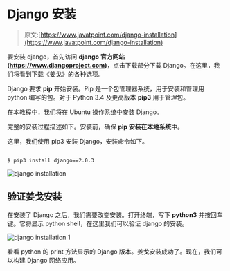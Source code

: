 # Django 安装

> 原文:[https://www.javatpoint.com/django-installation](https://www.javatpoint.com/django-installation)

要安装 django，首先访问 **django 官方网站(https://www.djangoproject.com)**，点击下载部分下载 Django。在这里，我们将看到下载《姜戈》的各种选项。

Django 要求 **pip** 开始安装。Pip 是一个包管理器系统，用于安装和管理用 python 编写的包。对于 Python 3.4 及更高版本 **pip3** 用于管理包。

在本教程中，我们将在 Ubuntu 操作系统中安装 Django。

完整的安装过程描述如下。安装前，确保 **pip 安装在本地系统**中。

这里，我们使用 pip3 安装 Django，安装命令如下。

```

$ pip3 install django==2.0.3

```

![django installation](../Images/5578babc82002ef10d16c8fc292b082d.png)

## 验证姜戈安装

在安装了 Django 之后，我们需要改变安装。打开终端，写下 **python3** 并按回车键。它将显示 python shell，在这里我们可以验证 django 的安装。

![django installation 1](../Images/79d2eb1a3407e2f1f439580b582915bd.png)

看看 python 的 print 方法显示的 Django 版本。姜戈安装成功了。现在，我们可以构建 Django 网络应用。